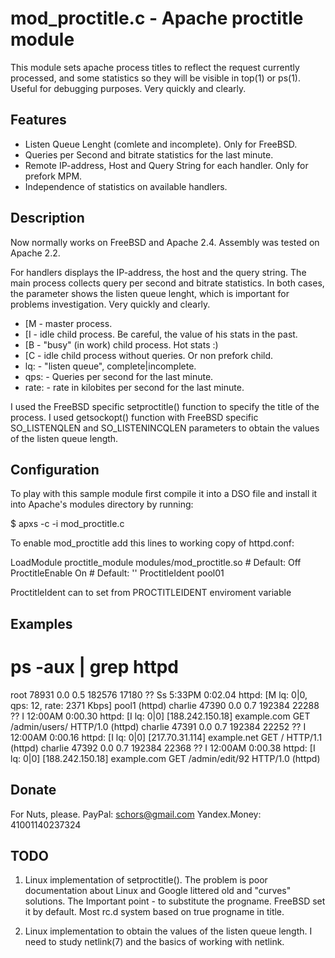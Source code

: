 mod_proctitle.c - Apache proctitle module
=================================================

This module sets apache process titles to reflect the request currently processed, and some statistics so they will be visible 
in top(1) or ps(1). Useful for debugging purposes. Very quickly and clearly.

Features
--------

* Listen Queue Lenght (comlete and incomplete). Only for FreeBSD.
* Queries per Second and bitrate statistics for the last minute.
* Remote IP-address, Host and Query String for each handler. Only for prefork MPM.
* Independence of statistics on available handlers.

Description
-----------

Now normally works on FreeBSD and Apache 2.4. Assembly was tested on Apache 2.2.

For handlers displays the IP-address, the host and the query string. The main process collects query per second and bitrate statistics.
In both cases, the parameter shows the listen queue lenght, which is important for problems investigation. Very quickly and clearly.

* [M - master process.
* [I - idle child process. Be careful, the value of his stats in the past.
* [B - "busy" (in work) child process. Hot stats :)
* [C - idle child process without queries. Or non prefork child.
* lq: - "listen queue", complete|incomplete.
* qps: - Queries per second for the last minute.
* rate: - rate in kilobites per second for the last minute.

I used the FreeBSD specific setproctitle() function to specify the title of the process.
I used getsockopt() function with FreeBSD specific SO_LISTENQLEN and SO_LISTENINCQLEN parameters to obtain the values of the listen queue length.

Configuration
-------------

To play with this sample module first compile it into a DSO file and install it into Apache's modules directory by running:

 $ apxs -c -i mod_proctitle.c

To enable mod_proctitle add this lines to working copy of httpd.conf:

 LoadModule proctitle_module modules/mod_proctitle.so
 <IFModule proctitle_module>
     # Default: Off
     ProctitleEnable On
     # Default: ''
     ProctitleIdent pool01
 </IFmodule>

ProctitleIdent can to set from PROCTITLEIDENT enviroment variable

Examples
--------

# ps -aux | grep httpd
root     78931  0.0  0.5 182576 17180  ??  Ss    5:33PM   0:02.04 httpd: [M   lq: 0|0,  qps: 12,  rate: 2371 Kbps]   pool1 (httpd)
charlie       47390  0.0  0.7 192384 22288  ??  I    12:00AM   0:00.30 httpd: [I lq: 0|0] [188.242.150.18] example.com GET /admin/users/ HTTP/1.0 (httpd)
charlie       47391  0.0  0.7 192384 22252  ??  I    12:00AM   0:00.16 httpd: [I lq: 0|0] [217.70.31.114] example.net GET / HTTP/1.1 (httpd)
charlie       47392  0.0  0.7 192384 22368  ??  I    12:00AM   0:00.38 httpd: [I lq: 0|0] [188.242.150.18] example.com GET /admin/edit/92 HTTP/1.0 (httpd)


Donate
------

For Nuts, please.
PayPal: schors@gmail.com
Yandex.Money: 41001140237324

TODO
----

1. Linux implementation of setproctitle(). The problem is poor documentation about Linux and Google littered old and "curves" solutions.
The Important point - to substitute the progname. FreeBSD set it by default. Most rc.d system based on true progname in title.

2. Linux implementation to obtain the values of the listen queue length. I need to study netlink(7) and the basics of working with netlink.
